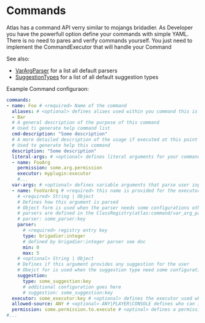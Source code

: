 # Commands

Atlas has a command API verry similar to mojangs bridadier.
As Developer you have the powerfull option define your commands with simple YAML. There is no need to pares and verify commands yourself. You just need to implement the CommandExecutor that will handle your Command

See also:
- [VarArgParser](var_arg_parser.md) for a list all default parsers
- [SuggestionTypes](suggestion_types.md) for a list of all default suggestion types

Example Command configuraon:

```yaml  
commands:
- name: Foo # <required> Name of the command
  aliases: # <optional> defines aliaes used within you command this is only applicable on the root element
  - Bar
  # A general description of the purpose of this command
  # Used ti generate help command list
  cmd-description: "Some description"
  # A more detailed description of the usage if executed at this point
  # Used to generate help this command
  description: "Some description"
  literal-args: # <optional> defines literal arguments for your command. literals have the same definition as the root element
  - name: FooArg
    permission: some.arg.permission
    executor: myplugin:executor
    #...
  var-args: # <optional> defines variable arguments that parse user input used for your executor. var args have the same definiton as the root plus some extras
  - name: FooVarArg # <required> this name is provided for the executor as key to access the parsed value
    # <required> String | Object 
    # Defines how this argument is parsed
    # Object form is used when the parser needs some configurations otherwise a string is all you need
    # parsers are defined in the ClassRegistry(atlas:command/var_arg_parser) 
    # parser: some_parser:key
    parser:
      # <required> registry entry key
      type: brigadier:integer
      # defined by brigadier:integer parser see doc
      min: 0
      max: 5 
    # <optional> String | Object
    # Defines if this argument provides any suggestion for the user
    # Obejct for is used when the suggestion type need some configuration otherwise 
    suggestion: 
      type: some_suggestion:key
      # additional configuration goes here
      # suggestion: some_suggestion:key
  executor: some_executor:key # <optional> defines the executor used when command ends at this node
  allowed-source: ANY # <optional> ANY|PLAYER|CONSOLE defines who can invoke this node defaults to ANY
  permission: some.permission.to.execute # <optinal> defines a permission that is required to execute this node
#...
```